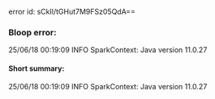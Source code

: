 error id: sCkIl/tGHut7M9FSz05QdA==
### Bloop error:

25/06/18 00:19:09 INFO SparkContext: Java version 11.0.27
#### Short summary: 

25/06/18 00:19:09 INFO SparkContext: Java version 11.0.27